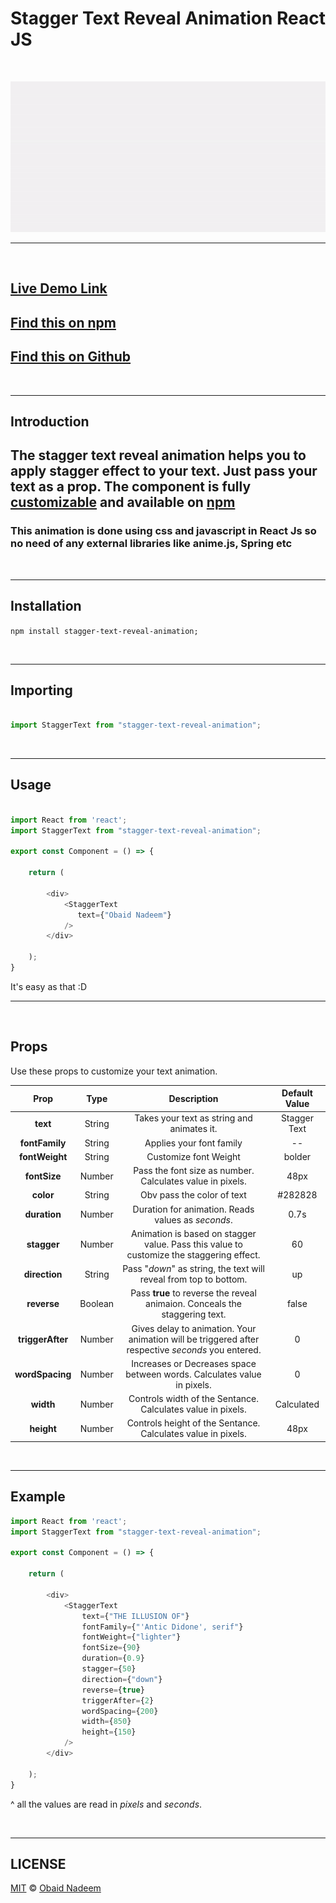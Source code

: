 # **Stagger Text Reveal Animation React JS**

&nbsp;
&nbsp;

![demo](./examples/src/example.gif)

---

&nbsp;

## [Live Demo Link](https://obaidnadeem.github.io/Stagger-Text-Reveal-Animation-CSS/)

## [Find this on npm](https://www.npmjs.com/package/stagger-text-reveal-animation)

## [Find this on Github](https://github.com/ObaidNadeem/STAGGER-TEXT-REVEAL-ANIMATION-CSS)

&nbsp;

---

## **Introduction**

## The stagger text reveal animation helps you to apply stagger effect to your text. Just pass your text as a prop. The component is fully [customizable](#props) and available on [npm](https://www.npmjs.com/package/stagger-text-reveal-animation)

### This animation is done using css and javascript in React Js so no need of any external libraries like anime.js, Spring etc

&nbsp;

---

## **Installation**

`npm install stagger-text-reveal-animation;`

&nbsp;

---

## **Importing**

```javascript

import StaggerText from "stagger-text-reveal-animation";

```

&nbsp;

---

## **Usage**

```javascript

import React from 'react';
import StaggerText from "stagger-text-reveal-animation";

export const Component = () => {

    return (
           
        <div>
            <StaggerText
               text={"Obaid Nadeem"}
            />
        </div>
                    
    );
}

```

It's easy as that :D

---

&nbsp;

## **Props**

Use these props to customize your text animation.

| Prop                | Type         | Description   | Default Value   |
|:-------------:      | :----------: |:-------------:| :-----:         |
| **text**                | String       |Takes your text as string and animates it.  | Stagger Text |
| **fontFamily**          | String       |Applies your font family      |   --           |
| **fontWeight**          | String       |Customize font Weight      |    bolder          |
| **fontSize**            | Number       |Pass the font size as number. Calculates value in pixels.       |    48px           |
| **color**               | String       |Obv pass the color of text       |    #282828           |
| **duration**            | Number       |Duration for animation. Reads values as *seconds*.       |    0.7s         |
| **stagger**             | Number       |Animation is based on stagger value. Pass this value to customize the staggering effect.       |    60           |
| **direction**           | String       |Pass "*down*" as string, the text will reveal from top to bottom.       |    up           |
| **reverse**             | Boolean     |Pass **true** to reverse the reveal animaion. Conceals the staggering text.        |    false           |
| **triggerAfter**        | Number    |Gives delay to animation. Your animation will be triggered after respective *seconds* you entered.        |    0           |
| **wordSpacing**         | Number       | Increases or Decreases space between words. Calculates value in pixels.       |    0           |
| **width**               | Number       |Controls width of the Sentance. Calculates value in pixels.       |    Calculated           |
| **height**              | Number       |Controls height of the Sentance. Calculates value in pixels.       |    48px           |

&nbsp;

---

## **Example**

```javascript
import React from 'react';
import StaggerText from "stagger-text-reveal-animation";

export const Component = () => {

    return (
           
        <div>
            <StaggerText
                text={"THE ILLUSION OF"}
                fontFamily={"'Antic Didone', serif"}
                fontWeight={"lighter"}
                fontSize={90}
                duration={0.9}
                stagger={50}
                direction={"down"}
                reverse={true}
                triggerAfter={2}
                wordSpacing={200}
                width={850}
                height={150}
            />
        </div>
                    
    );
}

```

^ all the values are read in *pixels* and *seconds*.

&nbsp;

---

## **LICENSE**

[MIT](./LICENSE)  ©  [Obaid Nadeem](https://github.com/ObaidNadeem)
